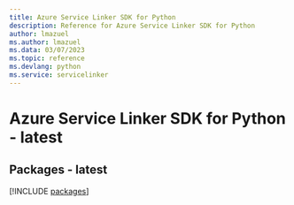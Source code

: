 ```yaml
---
title: Azure Service Linker SDK for Python
description: Reference for Azure Service Linker SDK for Python
author: lmazuel
ms.author: lmazuel
ms.data: 03/07/2023
ms.topic: reference
ms.devlang: python
ms.service: servicelinker
---
```

# Azure Service Linker SDK for Python - latest
## Packages - latest
[!INCLUDE [packages](service-linker-index.md)]